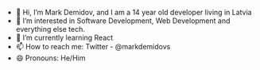 - 👋 Hi, I’m Mark Demidov, and I am a 14 year old developer living in Latvia
- 👀 I’m interested in Software Development, Web Development and everything else tech.
- 🌱 I’m currently learning React
- 📫 How to reach me: Twitter - @markdemidovs
- 😄 Pronouns: He/Him


